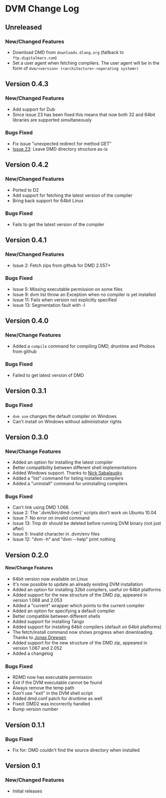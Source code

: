 # DVM Change Log

## Unreleased
### New/Changed Features
* Download DMD from `downloads.dlang.org` (fallback to `ftp.digitalmars.com`)
* Set a user agent when fetching compilers. The user agent will be in the form
of `dvm/<version> (<architecture>-<operating system>)`

## Version 0.4.3
### New/Changed Features
* Add support for Dub
* Since issue 23 has been fixed this means that now both 32 and 64bit
libraries are supported simultaneously

### Bugs Fixed
* Fix issue "unexpected redirect for method GET"
* [Issue 23](https://github.com/jacob-carlborg/dvm/issues/23): Leave DMD directory structure as-is

## Version 0.4.2
### New/Changed Features
* Ported to D2
* Add support for fetching the latest version of the compiler
* Bring back support for 64bit Linux

### Bugs Fixed
* Fails to get the latest version of the compiler

## Version 0.4.1
### New/Changed Features
* Issue 2: Fetch zips from github for DMD 2.057+

### Bugs Fixed
* Issue 5: Missing executable permission on some files
* Issue 9: dvm list throw an Exception when no compiler is yet installed
* Issue 11: Fails when version not explicitly specified
* Issue 13: Segmentation fault with -l

## Version 0.4.0
### New/Change Features
* Added a `compile` command for compiling DMD, druntime and Phobos from github

### Bugs Fixed
* Failed to get latest version of DMD

## Version 0.3.1
### Bugs Fixed
* `dvm use` changes the default compiler on Windows
* Can't install on Windows without administrator rights

## Version 0.3.0
### New/Change Features
* Added an option for installing the latest compiler
* Better compatibility between different shell implementations
* Added Windows support. Thanks to [Nick Sabalausky](https://github.com/Abscissa)
* Added a "list" command for listing installed compilers
* Added a "uninstall" command for uninstalling compilers

### Bugs Fixed
* Can't link using DMD 1.068.
* Issue 2: The '.dvm/bin/dmd-{ver}' scripts don't work on Ubuntu 10.04
* Issue 7: No error on invalid command
* Issue 13: Tmp dir should be deleted before running DVM binary (not just after)
* Issue 5: Invalid character in .dvm/env files
* Issue 12: "dvm -h" and "dvm --help" print nothing

## Version 0.2.0
#### New/Change Features
* 64bit version now available on Linux
* It's now possible to update an already existing DVM installation
* Added an option for installing 32bit compilers, useful on 64bit platforms
* Added support for the new structure of the DMD zip, appeared in version 1.068 and 2.053
* Added a "current" wrapper which points to the current compiler
* Added an option for specifying a default compiler
* Better compatible between different shells
* Added support for installing Tango
* Added support for installing 64bit compilers (default on 64bit platforms)
* The fetch/install command now shows progress when downloading. Thanks to [Jonas Drewsen](https://github.com/jcd)
* Added support for the new structure of the DMD zip, appeared in version 1.067 and 2.052
* Added a changelog

### Bugs Fixed
* RDMD now has executable permission
* Exit if the DVM executable cannot be found
* Always remove the temp path
* Don't use "exit" in the DVM shell script
* Added dmd.conf patch for druntime as well
* Fixed: DMD2 was incorrectly handled
* Bump version number

## Version 0.1.1
### Bugs Fixed
* Fix for: DMD couldn't find the source directory when installed

## Version 0.1
### New/Changed Features
* Initial releases
